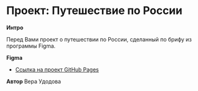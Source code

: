 # Проект: Путешествие по России

**Интро**

Перед Вами проект о путешествии по России, сделанный по брифу из программы Figma.

**Figma**

* [Ссылка на проект GitHub Pages](https://veraudodova.github.io/3rd-project-russian-travel/)

**Автор**
Вера Удодова
